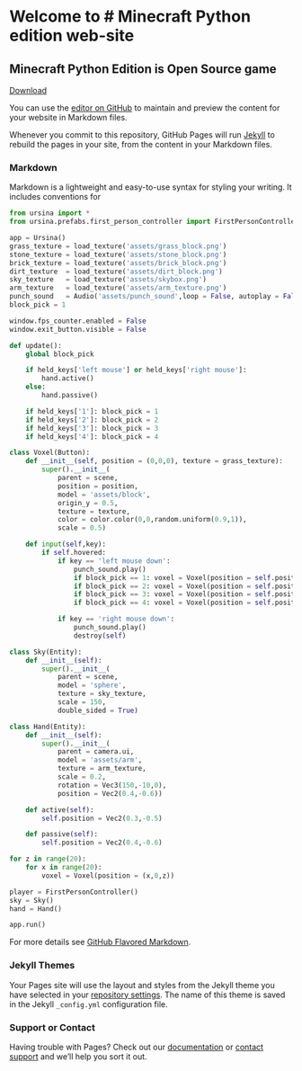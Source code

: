 # Welcome to # Minecraft Python edition web-site
## Minecraft Python Edition is Open Source game

[Download](https://github.com/RedisKritov/RedisKritov.github.io)

You can use the [editor on GitHub](https://github.com/RedisKritov/RedisKritov.github.io/edit/main/README.md) to maintain and preview the content for your website in Markdown files.

Whenever you commit to this repository, GitHub Pages will run [Jekyll](https://jekyllrb.com/) to rebuild the pages in your site, from the content in your Markdown files.

### Markdown

Markdown is a lightweight and easy-to-use syntax for styling your writing. It includes conventions for

```python
from ursina import *
from ursina.prefabs.first_person_controller import FirstPersonController

app = Ursina()
grass_texture = load_texture('assets/grass_block.png')
stone_texture = load_texture('assets/stone_block.png')
brick_texture = load_texture('assets/brick_block.png')
dirt_texture  = load_texture('assets/dirt_block.png')
sky_texture   = load_texture('assets/skybox.png')
arm_texture   = load_texture('assets/arm_texture.png')
punch_sound   = Audio('assets/punch_sound',loop = False, autoplay = False)
block_pick = 1

window.fps_counter.enabled = False
window.exit_button.visible = False

def update():
	global block_pick

	if held_keys['left mouse'] or held_keys['right mouse']:
		hand.active()
	else:
		hand.passive()

	if held_keys['1']: block_pick = 1
	if held_keys['2']: block_pick = 2
	if held_keys['3']: block_pick = 3
	if held_keys['4']: block_pick = 4

class Voxel(Button):
	def __init__(self, position = (0,0,0), texture = grass_texture):
		super().__init__(
			parent = scene,
			position = position,
			model = 'assets/block',
			origin_y = 0.5,
			texture = texture,
			color = color.color(0,0,random.uniform(0.9,1)),
			scale = 0.5)

	def input(self,key):
		if self.hovered:
			if key == 'left mouse down':
				punch_sound.play()
				if block_pick == 1: voxel = Voxel(position = self.position + mouse.normal, texture = grass_texture)
				if block_pick == 2: voxel = Voxel(position = self.position + mouse.normal, texture = stone_texture)
				if block_pick == 3: voxel = Voxel(position = self.position + mouse.normal, texture = brick_texture)
				if block_pick == 4: voxel = Voxel(position = self.position + mouse.normal, texture = dirt_texture)

			if key == 'right mouse down':
				punch_sound.play()
				destroy(self)

class Sky(Entity):
	def __init__(self):
		super().__init__(
			parent = scene,
			model = 'sphere',
			texture = sky_texture,
			scale = 150,
			double_sided = True)

class Hand(Entity):
	def __init__(self):
		super().__init__(
			parent = camera.ui,
			model = 'assets/arm',
			texture = arm_texture,
			scale = 0.2,
			rotation = Vec3(150,-10,0),
			position = Vec2(0.4,-0.6))

	def active(self):
		self.position = Vec2(0.3,-0.5)

	def passive(self):
		self.position = Vec2(0.4,-0.6)

for z in range(20):
	for x in range(20):
		voxel = Voxel(position = (x,0,z))

player = FirstPersonController()
sky = Sky()
hand = Hand()

app.run()
```

For more details see [GitHub Flavored Markdown](https://guides.github.com/features/mastering-markdown/).

### Jekyll Themes

Your Pages site will use the layout and styles from the Jekyll theme you have selected in your [repository settings](https://github.com/RedisKritov/RedisKritov.github.io/settings/pages). The name of this theme is saved in the Jekyll `_config.yml` configuration file.

### Support or Contact

Having trouble with Pages? Check out our [documentation](https://docs.github.com/categories/github-pages-basics/) or [contact support](https://support.github.com/contact) and we’ll help you sort it out.
